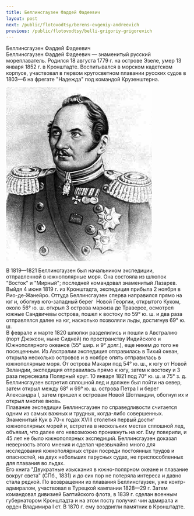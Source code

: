 ```yaml
---
title: Беллинсгаузен Фаддей Фадеевич
layout: post
next: /public/flotovodtsy/berens-evgeniy-andreevich
previous: /public/flotovodtsy/belli-grigoriy-grigorevich
---
```


Беллинсгаузен Фаддей Фадеевич  
Беллинсгаузен Фаддей Фадеевич — знаменитый русский мореплаватель. Родился 18 августа 1779 г. на острове Эзеле, умер 13 января 1852 г. в Кронштадте. Воспитывался в морском кадетском корпусе, участвовал в первом кругосветном плавании русских судов в 1803—6 на фрегате "Надежда" под командой Крузенштерна.   
  

![](/assets/img/bellinsgauzen.gif)  

  
В 1819—1821 Беллинсгаузен был начальником экспедиции, отправленной в южнополярные моря. Она состояла из шлюпок "Восток" и "Мирный"; последней командовал знаменитый Лазарев. Выйдя 4 июня 1819 г. из Кронштадта, экспедиция прибыла 2 ноября в Рио-де-Жанейро. Оттуда Беллинсгаузен сперва направился прямо на юг и, обогнув юго-западный берег  Новой Георгии, открытого Куком, около 56° ю. ш. открыл 3 острова маркиза де Траверсе, осмотрел южные Сандвичевы острова, пошел к востоку по 59° ю. ш. и два раза отправлялся далее на юг, насколько позволяли льды, достигнув 69° ю. ш.   
В феврале и марте 1820 шлюпки разделились и пошли в Австралию (порт Джэксон, ныне Сидней) по пространству Индийского и Южнополярного океанов (55° шир. и 9° долг.), еще никем до того не посещенным. Из Австралии экспедиция отправилась в Тихий океан, открыла несколько островов и в ноябре опять отправилась в южнополярные моря. От острова Макари под 54° ю. ш., к югу от Новой Зеландии, экспедиция отправилась прямо к югу, затем к востоку и 3 раза пересекала Полярный круг. 10 января 1821 под 70° ю. ш. и 75° з. д. Беллинсгаузен встретил сплошной лед и должен был пойти на север, затем открыл между 68° и 69° ю. ш. острова Петра I и берег Александра I, затем пришел к островам Новой Шотландии, обогнул их и открыл многие вновь.  
Плавание экспедиции Беллинсгаузен по справедливости считается одним из самых важных и трудных, когда-либо совершенных. Знаменитый Кук в 70-х годах XVIII столетия первый достиг южнополярных морей и, встретив в нескольких местах сплошной лед, объявил, что далее его невозможно проникнуть на юг. Ему поверили, и 45 лет не было южнополярных экспедиций. Беллинсгаузен доказал неверность этого мнения и сделал чрезвычайно много для исследования южнополярных стран посреди постоянных трудов и опасностей, на двух небольших парусных судах, не приспособленных для плавания во льдах.   
Его книга "Двукратные изыскания в южно-полярном океане и плавание вокруг света" (CПб., 1831) и до сих пор не потеряла интереса и давно стала редкой. По возвращении из плавания Беллинсгаузен, уже контр-адмиралом, участвовал в Турецкой кампании 1828—29 г. Затем командовал дивизией Балтийского флота, в 1839 г. сделан военным губернатором Кронштадта и на этом посту получил чин адмирала и орден Владимира I ст. В 1870 г. ему воздвигли памятник в Кронштадте.